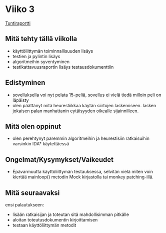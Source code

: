 # Viiko 3

[Tuntiraportti](https://github.com/EliasTHelsinginYliopisto/15PelinRatkaisija/blob/main/Dokumentaatio/Tuntiraportti.md)

## Mitä tehty tällä viikolla
- käyttöliittymän toiminnallisuuden lisäys
- testien ja pylintin lisäys
- algoritmeihin syventyminen
- testikattavuusraportin lisäys testausdokumenttiin

## Edistyminen
- sovelluksella voi nyt pelata 15-peliä, sovellus ei vielä tiedä milloin peli on läpäisty
- olen päättänyt mitä heurestiikkaa käytän siirtojen laskemiseen. lasken jokaisen palan manhattanin eytäisyyden oikealle sijainnilleen.

## Mitä olen oppinut
- olen perehtynyt paremmin algoritmeihin ja heurestisiin ratkaisuihin varsinkin IDA* käytettäessä

## Ongelmat/Kysymykset/Vaikeudet
* Epävarmuutta käyttöliittymän testauksessa, selvitän vielä miten voin kiertää mainloop() metodin Mock kirjastolla tai monkey patching-illä.


## Mitä seuraavaksi
ensi palautukseen:
* lisään ratkaisijan ja toteutan sitä mahdollisimman pitkälle
* aloitan toteutusdokumentin kirjoittamisen
* testaan käyttöliittymän metodit
